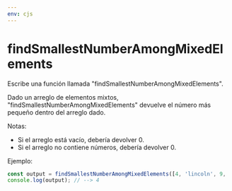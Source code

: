 ```yaml
---
env: cjs
---
```


# findSmallestNumberAmongMixedElements

Escribe una función llamada "findSmallestNumberAmongMixedElements".

Dado un arreglo de elementos mixtos, "findSmallestNumberAmongMixedElements"
devuelve el número más pequeño dentro del arreglo dado.

Notas:

- Si el arreglo está vacío, debería devolver 0.
- Si el arreglo no contiene números, debería devolver 0.

Ejemplo:

```js
const output = findSmallestNumberAmongMixedElements([4, 'lincoln', 9, 'octopus']);
console.log(output); // --> 4
```
